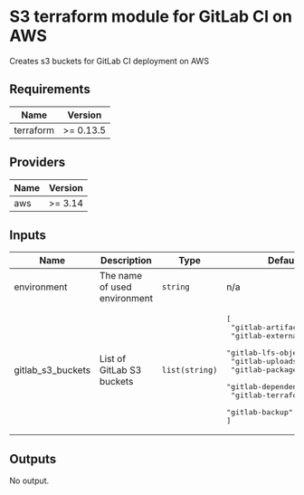 # S3 terraform module for GitLab CI on AWS
  
Creates s3 buckets for GitLab CI deployment on AWS

## Requirements

| Name | Version |
|------|---------|
| terraform | >= 0.13.5 |

## Providers

| Name | Version |
|------|---------|
| aws | >= 3.14 |

## Inputs

| Name | Description | Type | Default | Required |
|------|-------------|------|---------|:--------:|
| environment | The name of used environment | `string` | n/a | yes |
| gitlab\_s3\_buckets | List of GitLab S3 buckets | `list(string)` | <pre>[<br>  "gitlab-artifacts",<br>  "gitlab-external-diffs",<br>  "gitlab-lfs-objects",<br>  "gitlab-uploads",<br>  "gitlab-packages",<br>  "gitlab-dependency-proxy",<br>  "gitlab-terraform-state",<br>  "gitlab-backup"<br>]</pre> | no |

## Outputs

No output.

